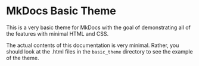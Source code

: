 # MkDocs Basic Theme

This is a very basic theme for MkDocs with the goal of
demonstrating all of the features with minimal HTML and CSS.

The actual contents of this documentation is very minimal.
Rather, you should look at the .html files in the `basic_theme`
directory to see the example of the theme.
